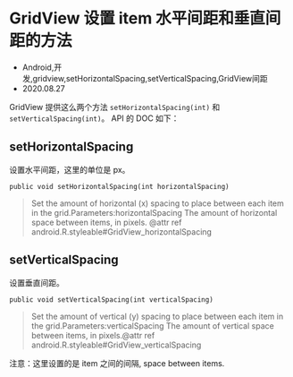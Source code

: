 # GridView 设置 item 水平间距和垂直间距的方法
- Android,开发,gridview,setHorizontalSpacing,setVerticalSpacing,GridView间距
- 2020.08.27

GridView 提供这么两个方法 `setHorizontalSpacing(int)` 和 `setVerticalSpacing(int)`。 API 的 DOC 如下：

## setHorizontalSpacing

设置水平间距，这里的单位是 px。

	public void setHorizontalSpacing(int horizontalSpacing)

> Set the amount of horizontal (x) spacing to place between each item in the grid.Parameters:horizontalSpacing The amount of horizontal space between items, in pixels.
@attr ref android.R.styleable#GridView_horizontalSpacing

## setVerticalSpacing

设置垂直间距。

	public void setVerticalSpacing(int verticalSpacing)

> Set the amount of vertical (y) spacing to place between each item in the grid.Parameters:verticalSpacing The amount of vertical space between items, in pixels.@attr ref android.R.styleable#GridView_verticalSpacing


注意：这里设置的是 item 之间的间隔, space between items.
